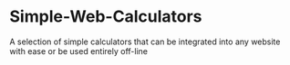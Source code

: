 # Simple-Web-Calculators
A selection of simple calculators that can be integrated into any website with ease or be used entirely off-line
